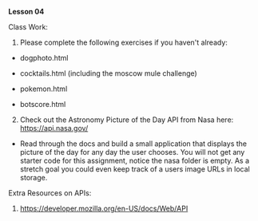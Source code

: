 **Lesson 04**

Class Work:

1. Please complete the following exercises if you haven't already:

- dogphoto.html

- cocktails.html (including the moscow mule challenge)

- pokemon.html

- botscore.html

2. Check out the Astronomy Picture of the Day API from Nasa here: https://api.nasa.gov/

- Read through the docs and build a small application that displays the picture of the day for any day the user chooses. You will not get any starter code for this assignment, notice the nasa folder is empty. As a stretch goal you could even keep track of a users image URLs in local storage.

Extra Resources on APIs:

1. https://developer.mozilla.org/en-US/docs/Web/API
